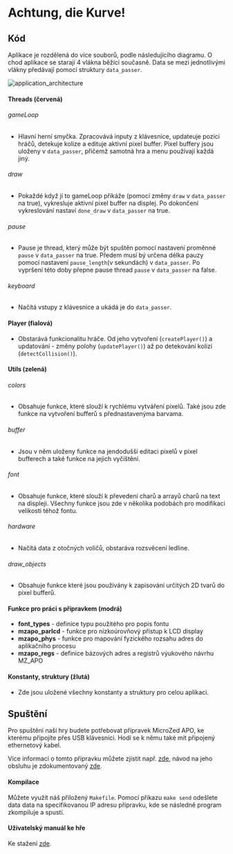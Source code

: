 # Achtung, die Kurve!

## Kód

Aplikace je rozdělená do více souborů, podle následujícího diagramu. O chod aplikace se starají 4 vlákna běžící současně. Data se mezi jednotlivými vlákny předávají pomocí struktury `data_passer`. 

![application_architecture](https://user-images.githubusercontent.com/28506955/169646234-d086118d-f98d-4d9c-8a69-25cbebce23b3.png)

#### Threads (červená)

###### gameLoop
- Hlavní herní smyčka. Zpracovává inputy z klávesnice, updateuje pozici hráčů, detekuje kolize a edituje aktivní pixel buffer. Pixel buffery jsou uloženy v `data_passer`, přičemž samotná hra a menu používají každá jiný.

###### draw
- Pokaždé když jí to gameLoop přikáže (pomocí změny `draw` v `data_passer` na true), vykresluje aktivní pixel buffer na displej. Po dokončení vykreslování nastaví `done_draw` v `data_passer` na true.

###### pause
- Pause je thread, který může být spuštěn pomocí nastavení proměnné `pause` v `data_passer` na true. Předem musí bý určena délka pauzy pomocí nastavení `pause_length`(v sekundách) v `data_passer`. Po vypršení této doby přepne pause thread `pause` v `data_passer` na false.

###### keyboard
- Načítá vstupy z klávesnice a ukádá je do `data_passer`.

#### Player (fialová)
- Obstarává funkcionalitu hráče. Od jeho vytvoření (`createPlayer()`) a updatování - změny polohy (`updatePlayer()`) až po detekování kolizí (`detectCollision()`).

#### Utils (zelená)

###### colors
- Obsahuje funkce, které slouží k rychlému vytváření pixelů. Také jsou zde funkce na vytvoření bufferů s přednastavenýma barvama.

###### buffer
- Jsou v něm uloženy funkce na jendodušší editaci pixelů v pixel bufferech a také funkce na jejich vyčištění.

###### font
- Obsahuje funkce, které slouží k převedení charů a arrayů charů na text na displeji. Všechny funkce jsou zde v několika podobách pro modifikaci velikosti téhož fontu.

###### hardware
- Načítá data z otočných voličů, obstaráva rozsvěcení ledline.

###### draw_objects
- Obsahuje funkce které jsou používány k zapisování určitých 2D tvarů do pixel bufferů.

#### Funkce pro práci s přípravkem (modrá)

- **font_types** - definice typu použitého pro popis fontu
- **mzapo_parlcd** - funkce pro nízkoúrovňový přístup k LCD display
- **mzapo_phys** - funkce pro mapování fyzického rozsahu adres do aplikačního procesu
- **mzapo_regs** - definice bázových adres a registrů výukového návrhu MZ_APO

#### Konstanty, struktury (žlutá)
- Zde jsou uložené všechny konstanty a struktury pro celou aplikaci.



## Spuštění

Pro spuštění naší hry budete potřebovat přípravek MicroZed APO, ke kterému připojíte přes USB klávesnici. Hodí se k němu také mít připojený ethernetový kabel.

Více informací o tomto přípravku můžete zjistit např. [zde](https://cw.fel.cvut.cz/wiki/courses/b35apo/documentation/mz_apo/start), návod na jeho obsluhu je zdokumentovaný [zde](https://cw.fel.cvut.cz/wiki/courses/b35apo/documentation/mz_apo-howto/start).

#### Kompilace

Můžete využít náš přiložený `Makefile`. Pomocí příkazu `make send` odešlete data data na specifikovanou IP adresu přípravku, kde se následně program zkompiluje a spustí.

#### Uživatelský manuál ke hře

Ke stažení [zde](https://github.com/CptBozkov/apo_kurva/blob/00a1760de1186f372be8deeda98b31b10d059c45/USER_MANUAL.pdf).
